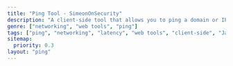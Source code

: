 ```yaml
---
title: "Ping Tool - SimeonOnSecurity"
description: "A client-side tool that allows you to ping a domain or IP address and view the latency results."
genre: ["networking", "web tools", "ping"]
tags: ["ping", "networking", "latency", "web tools", "client-side", "JavaScript"]
sitemap:
  priority: 0.3
layout: "ping"
---
```

